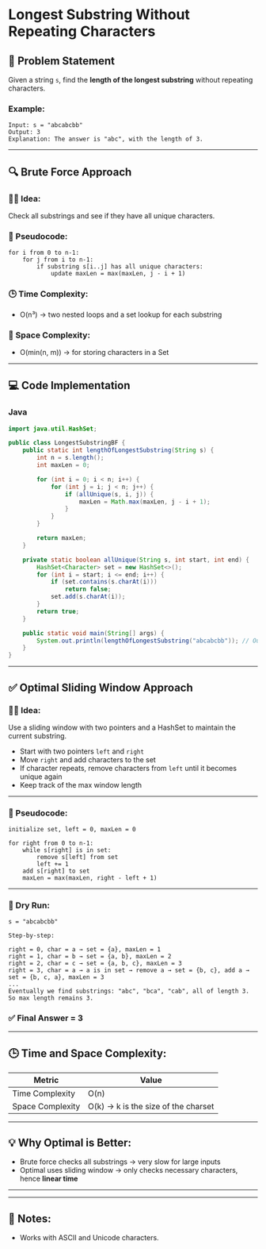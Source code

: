 
# Longest Substring Without Repeating Characters

## 🧠 Problem Statement

Given a string `s`, find the **length of the longest substring** without repeating characters.

### Example:

```
Input: s = "abcabcbb"
Output: 3
Explanation: The answer is "abc", with the length of 3.
```

---

## 🔍 Brute Force Approach

### 👨‍💻 Idea:

Check all substrings and see if they have all unique characters.

### 🧾 Pseudocode:
```
for i from 0 to n-1:
    for j from i to n-1:
        if substring s[i..j] has all unique characters:
            update maxLen = max(maxLen, j - i + 1)
```

### 🕒 Time Complexity:
- O(n³) → two nested loops and a set lookup for each substring

### 💾 Space Complexity:
- O(min(n, m)) → for storing characters in a Set

---

## 💻 Code Implementation

### Java

```java
import java.util.HashSet;

public class LongestSubstringBF {
    public static int lengthOfLongestSubstring(String s) {
        int n = s.length();
        int maxLen = 0;

        for (int i = 0; i < n; i++) {
            for (int j = i; j < n; j++) {
                if (allUnique(s, i, j)) {
                    maxLen = Math.max(maxLen, j - i + 1);
                }
            }
        }

        return maxLen;
    }

    private static boolean allUnique(String s, int start, int end) {
        HashSet<Character> set = new HashSet<>();
        for (int i = start; i <= end; i++) {
            if (set.contains(s.charAt(i)))
                return false;
            set.add(s.charAt(i));
        }
        return true;
    }

    public static void main(String[] args) {
        System.out.println(lengthOfLongestSubstring("abcabcbb")); // Output: 3
    }
}
```

---

## ✅ Optimal Sliding Window Approach

### 👨‍💻 Idea:

Use a sliding window with two pointers and a HashSet to maintain the current substring.

- Start with two pointers `left` and `right`
- Move `right` and add characters to the set
- If character repeats, remove characters from `left` until it becomes unique again
- Keep track of the max window length

---

### 🔁 Pseudocode:
```
initialize set, left = 0, maxLen = 0

for right from 0 to n-1:
    while s[right] is in set:
        remove s[left] from set
        left += 1
    add s[right] to set
    maxLen = max(maxLen, right - left + 1)
```

---

### 🧪 Dry Run:

```
s = "abcabcbb"

Step-by-step:

right = 0, char = a → set = {a}, maxLen = 1  
right = 1, char = b → set = {a, b}, maxLen = 2  
right = 2, char = c → set = {a, b, c}, maxLen = 3  
right = 3, char = a → a is in set → remove a → set = {b, c}, add a → set = {b, c, a}, maxLen = 3  
...
Eventually we find substrings: "abc", "bca", "cab", all of length 3.
So max length remains 3.
```

### ✅ Final Answer = 3

---

## 🕒 Time and Space Complexity:

| Metric           | Value                                |
|------------------|----------------------------------------|
| Time Complexity  | O(n)                                   |
| Space Complexity | O(k) → k is the size of the charset    |

---

## 💡 Why Optimal is Better:

- Brute force checks all substrings → very slow for large inputs
- Optimal uses sliding window → only checks necessary characters, hence **linear time**

---




---

## 📌 Notes:

- Works with ASCII and Unicode characters.
